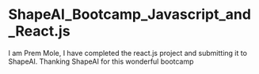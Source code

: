 # ShapeAI_Bootcamp_Javascript_and_React.js
I am Prem Mole, I have completed the react.js project and submitting it to ShapeAI. Thanking ShapeAI for this wonderful bootcamp

